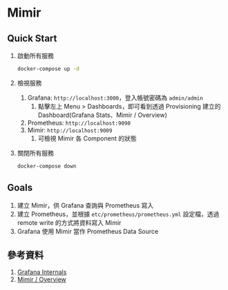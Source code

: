 # Mimir

## Quick Start

1. 啟動所有服務

    ```bash
    docker-compose up -d
    ```

2. 檢視服務
   1. Grafana: `http://localhost:3000`，登入帳號密碼為 `admin/admin`
      1. 點擊左上 Menu > Dashboards，即可看到透過 Provisioning 建立的 Dashboard(Grafana Stats、Mimir / Overview)
   2. Prometheus: `http://localhost:9090`
   3. Mimir: `http://localhost:9009`
      1. 可檢視 Mimir 各 Component 的狀態
3. 關閉所有服務

    ```bash
    docker-compose down
    ```

## Goals

1. 建立 Mimir，供 Grafana 查詢與 Prometheus 寫入
2. 建立 Prometheus，並根據 `etc/prometheus/prometheus.yml` 設定檔，透過 remote write 的方式將資料寫入 Mimir
3. Grafana 使用 Mimir 當作 Prometheus Data Source

## 參考資料

1. [Grafana Internals](https://grafana.com/grafana/dashboards/3590-grafana-internals/)
2. [Mimir / Overview](https://grafana.com/grafana/dashboards/17607-mimir-overview/)
